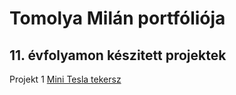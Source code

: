 # Tomolya Milán portfóliója

## 11. évfolyamon készitett projektek

 Projekt 1 [Mini Tesla tekersz](https:/)
